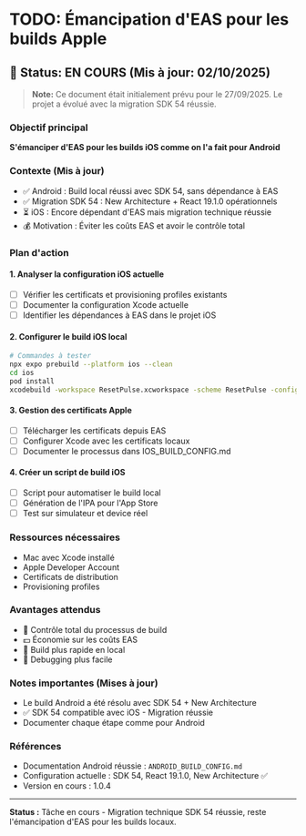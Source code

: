 # TODO: Émancipation d'EAS pour les builds Apple

## 📅 Status: EN COURS (Mis à jour: 02/10/2025)
> **Note:** Ce document était initialement prévu pour le 27/09/2025. Le projet a évolué avec la migration SDK 54 réussie.

### Objectif principal
**S'émanciper d'EAS pour les builds iOS comme on l'a fait pour Android**

### Contexte (Mis à jour)
- ✅ Android : Build local réussi avec SDK 54, sans dépendance à EAS
- ✅ Migration SDK 54 : New Architecture + React 19.1.0 opérationnels
- ⏳ iOS : Encore dépendant d'EAS mais migration technique réussie
- 💰 Motivation : Éviter les coûts EAS et avoir le contrôle total

### Plan d'action

#### 1. Analyser la configuration iOS actuelle
- [ ] Vérifier les certificats et provisioning profiles existants
- [ ] Documenter la configuration Xcode actuelle
- [ ] Identifier les dépendances à EAS dans le projet iOS

#### 2. Configurer le build iOS local
```bash
# Commandes à tester
npx expo prebuild --platform ios --clean
cd ios
pod install
xcodebuild -workspace ResetPulse.xcworkspace -scheme ResetPulse -configuration Release
```

#### 3. Gestion des certificats Apple
- [ ] Télécharger les certificats depuis EAS
- [ ] Configurer Xcode avec les certificats locaux
- [ ] Documenter le processus dans IOS_BUILD_CONFIG.md

#### 4. Créer un script de build iOS
- [ ] Script pour automatiser le build local
- [ ] Génération de l'IPA pour l'App Store
- [ ] Test sur simulateur et device réel

### Ressources nécessaires
- Mac avec Xcode installé
- Apple Developer Account
- Certificats de distribution
- Provisioning profiles

### Avantages attendus
- 🎯 Contrôle total du processus de build
- 💵 Économie sur les coûts EAS
- 🚀 Build plus rapide en local
- 🔧 Debugging plus facile

### Notes importantes (Mises à jour)
- Le build Android a été résolu avec SDK 54 + New Architecture
- ✅ SDK 54 compatible avec iOS - Migration réussie
- Documenter chaque étape comme pour Android

### Références
- Documentation Android réussie : `ANDROID_BUILD_CONFIG.md`
- Configuration actuelle : SDK 54, React 19.1.0, New Architecture ✅
- Version en cours : 1.0.4

---

**Status :** Tâche en cours - Migration technique SDK 54 réussie, reste l'émancipation d'EAS pour les builds locaux.